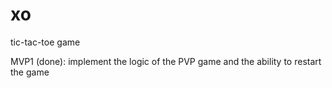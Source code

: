 # xo

tic-tac-toe game

MVP1 (done): implement the logic of the PVP game and the ability to restart the game
